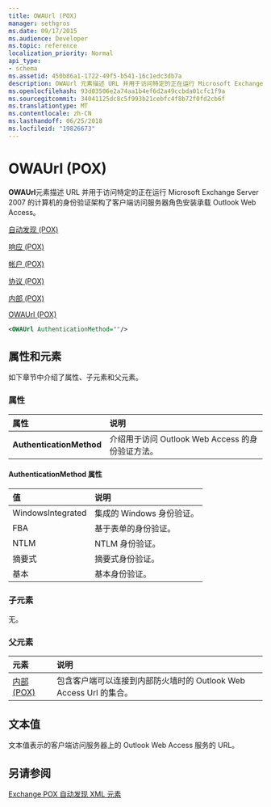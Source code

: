 ```yaml
---
title: OWAUrl (POX)
manager: sethgros
ms.date: 09/17/2015
ms.audience: Developer
ms.topic: reference
localization_priority: Normal
api_type:
- schema
ms.assetid: 450b86a1-1722-49f5-b541-16c1edc3db7a
description: OWAUrl 元素描述 URL 并用于访问特定的正在运行 Microsoft Exchange Server 2007 的计算机的身份验证架构了客户端访问服务器角色安装承载 Outlook Web Access。
ms.openlocfilehash: 93d03506e2a74aa1b4ef6d2a49ccbda01cfc1f9a
ms.sourcegitcommit: 34041125dc8c5f993b21cebfc4f8b72f0fd2cb6f
ms.translationtype: MT
ms.contentlocale: zh-CN
ms.lasthandoff: 06/25/2018
ms.locfileid: "19826673"
---
```

# <a name="owaurl-pox"></a>OWAUrl (POX)

**OWAUrl**元素描述 URL 并用于访问特定的正在运行 Microsoft Exchange Server 2007 的计算机的身份验证架构了客户端访问服务器角色安装承载 Outlook Web Access。 
  
[自动发现 (POX)](autodiscover-pox.md)
  
[响应 (POX)](response-pox.md)
  
[帐户 (POX)](account-pox.md)
  
[协议 (POX)](protocol-pox.md)
  
[内部 (POX)](internal-pox.md)
  
[OWAUrl (POX)](owaurl-pox.md)
  
```xml
<OWAUrl AuthenticationMethod=""/>
```

## <a name="attributes-and-elements"></a>属性和元素

如下章节中介绍了属性、子元素和父元素。
  
### <a name="attributes"></a>属性

|**属性**|**说明**|
|:-----|:-----|
|**AuthenticationMethod** <br/> |介绍用于访问 Outlook Web Access 的身份验证方法。  <br/> |
   
#### <a name="authenticationmethod-attribute"></a>AuthenticationMethod 属性

|**值**|**说明**|
|:-----|:-----|
|WindowsIntegrated  <br/> |集成的 Windows 身份验证。  <br/> |
|FBA  <br/> |基于表单的身份验证。  <br/> |
|NTLM  <br/> |NTLM 身份验证。  <br/> |
|摘要式  <br/> |摘要式身份验证。  <br/> |
|基本  <br/> |基本身份验证。  <br/> |
   
### <a name="child-elements"></a>子元素

无。
  
### <a name="parent-elements"></a>父元素

|**元素**|**说明**|
|:-----|:-----|
|[内部 (POX)](internal-pox.md) <br/> |包含客户端可以连接到内部防火墙时的 Outlook Web Access Url 的集合。  <br/> |
   
## <a name="text-value"></a>文本值

文本值表示的客户端访问服务器上的 Outlook Web Access 服务的 URL。
  
## <a name="see-also"></a>另请参阅



[Exchange POX 自动发现 XML 元素](pox-autodiscover-xml-elements-for-exchange.md)

